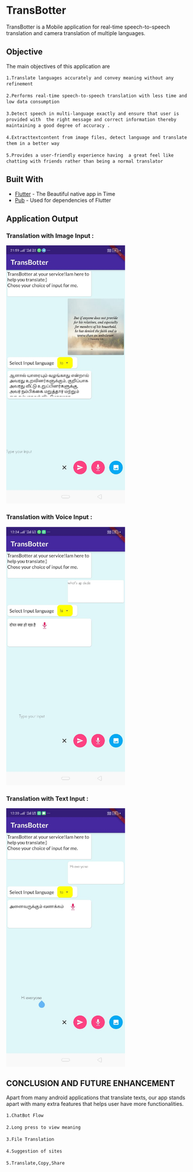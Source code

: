 # TransBotter 
TransBotter is a Mobile application for real-time speech-to-speech translation and camera translation of multiple languages.
## Objective
The main objectives of this application are
~~~
1.Translate languages accurately and convey meaning without any refinement

2.Performs real-time speech-to-speech translation with less time and low data consumption

3.Detect speech in multi-language exactly and ensure that user is provided with  the right message and correct information thereby maintaining a good degree of accuracy .

4.Extracttextcontent from image files, detect language and translate them in a better way

5.Provides a user-friendly experience having  a great feel like chatting with friends rather than being a normal translator
~~~

## Built With

* [Flutter](https://flutter.dev/) - The Beautiful native app in Time
* [Pub](https://pub.dev/) - Used for dependencies of Flutter

## Application Output

### Translation with Image Input :
<!--![Image Translation](https://github.com/ratchana-selvaraj/TransBotter/blob/master/ScreenShot/Image%20Translation.jpeg)-->
<img src="https://github.com/ratchana-selvaraj/TransBotter/blob/master/ScreenShot/Image%20Translation.jpeg" width="320">

### Translation with Voice Input :
<!--![Voice Translation](https://github.com/ratchana-selvaraj/TransBotter/blob/master/ScreenShot/Voice%20Tanslation.jpeg)-->
<img src="https://github.com/ratchana-selvaraj/TransBotter/blob/master/ScreenShot/Voice%20Tanslation.jpeg" width="320">

### Translation with Text Input :
<!--![Text Translation](https://github.com/ratchana-selvaraj/TransBotter/blob/master/ScreenShot/Text%20Translation.jpeg)-->
<img src="https://github.com/ratchana-selvaraj/TransBotter/blob/master/ScreenShot/Text%20Translation.jpeg" width="320">

<!-- ~~~
[Issue](https://img.shields.io/github/issues/ratchana-selvaraj/TransBotter?style=flat-square)
[Fork](https://img.shields.io/github/forks/ratchana-selvaraj/TransBotter?style=flat-square)
[Star](https://img.shields.io/github/stars/ratchana-selvaraj/TransBotter?style=flat-square)
~~~ -->

## CONCLUSION AND FUTURE ENHANCEMENT
Apart from many android applications that translate texts, our app stands apart with many extra features that helps user have more functionalities.

~~~
1.ChatBot Flow

2.Long press to view meaning

3.File Translation

4.Suggestion of sites

5.Translate,Copy,Share
~~~

